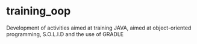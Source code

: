 # training_oop
Development of activities aimed at training JAVA, aimed at object-oriented programming, S.O.L.I.D and the use of GRADLE
